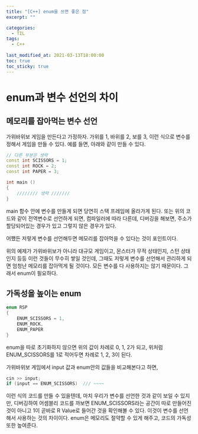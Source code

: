 ```yaml
---
title: "[C++] enum을 쓰면 좋은 점"
excerpt: ""

categories:
  - TIL
tags:
  - C++
 
last_modified_at: 2021-03-13T18:00:00
toc: true
toc_sticky: true
---
```




# enum과 변수 선언의 차이



## 메모리를 잡아먹는 변수 선언

가위바위보 게임을 만든다고 가정하자. 가위를 1, 바위를 2, 보를 3, 이런 식으로 변수를 정해서 게임을 만들 수 있다.  예를 들면, 아래와 같이 만들 수 있다.

```c++
// 다른 부분은 생략
const int SCISSORS = 1;
const int ROCK = 2;
const int PAPER = 3; 

int main ()
{
    //////// 생략 /////// 
}
```



main 함수 안에 변수를 만들게 되면 당연히 스택 프레임에 올라가게 된다. 또는 위의 코드와 같이 전역변수로 선언하게 되면, 컴파일러에 따라 다른데, 디버깅을 해보면, 주소가 할당되어있는 경우가 있고 그렇지 않은 경우가 있다. 

어쨌든 저렇게 변수를 선언해두면 메모리를 잡아먹을 수 있다는 것이 포인트이다.

위의 예제가 가위바위보가 아니라 대규모 게임이고, 몬스터가 무적 상태인지, 스턴 상태인지 등등 이런 것들이 무수히 쌓일 것인데, 그때도 저렇게 변수를 선언해서 관리하게 되면 엄청난 메모리를 잡아먹게 될 것이다. 모든 변수를 다 사용하지는 않기 때문이다. 그래서 enum이 필요하다.



## 가독성을 높이는 enum



```c++
enum RSP
{
    ENUM_SCISSORS = 1,
    ENUM_ROCK,
    ENUM_PAPER
}
```



enum을 따로 초기화하지 않으면 위의 값이 차례로 0, 1, 2가 되고, 위처럼 ENUM_SCISSORS를 1로 적어두면 차례로 1, 2, 3이 된다. 

가위바위보 게임에서 input 값과 enum안의 값들을 비교해본다고 하면,

```c++
cin >> input;
if (input == ENUM_SCISSORS)  /// ~~~~
```



이런 식의 코드를 만들 수 있을텐데,  마치 우리가 변수를 선언한 것과 같이 보일 수 있지만, 디버깅하여 어셈블리 코드를 까보면 ENUM_SCISSORS라는 공간이 따로 만들어진 것이 아니고 1이 곧바로 R Value로 들어간 것을 확인해볼 수 있다. 이것이 변수를 선언해서 사용하는 것의 차이이다. enum은 메모리도 절약할 수 있게 해주고, 코드의 가독성 또한 높여준다.